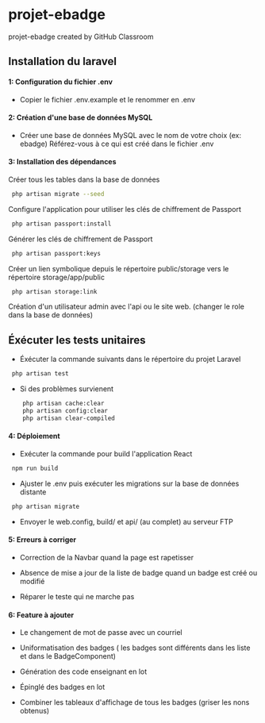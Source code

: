 # projet-ebadge

projet-ebadge created by GitHub Classroom

## Installation du laravel

#### 1: Configuration du fichier .env

- Copier le fichier .env.example et le renommer en .env

#### 2: Création d'une base de données MySQL

- Créer une base de données MySQL avec le nom de votre choix (ex: ebadge) Référez-vous à ce qui est créé dans le fichier .env




#### 3: Installation des dépendances

Créer tous les tables dans la base de données
```bash
 php artisan migrate --seed
```

Configure l'application pour utiliser les clés de chiffrement de Passport
```bash
 php artisan passport:install
```

Générer les clés de chiffrement de Passport
```bash
 php artisan passport:keys
```

Créer un lien symbolique depuis le répertoire public/storage vers le répertoire storage/app/public
```bash
 php artisan storage:link
```

Création d'un utilisateur admin avec l'api ou le site web. (changer le role dans la base de données)

## Éxécuter les tests unitaires

- Éxécuter la commande suivants dans le répertoire du projet Laravel

```bash
 php artisan test
```

- Si des problèmes survienent

```bash
    php artisan cache:clear
    php artisan config:clear
    php artisan clear-compiled
```

#### 4: Déploiement

- Exécuter la commande pour build l'application React
```bash
 npm run build
```

- Ajuster le .env puis exécuter les migrations sur la base de données distante
```bash
 php artisan migrate
```

- Envoyer le web.config, build/ et api/ (au complet) au serveur FTP

#### 5: Erreurs à corriger

- Correction de la Navbar quand la page est rapetisser

- Absence de mise a jour de la liste de badge quand un badge est créé ou modifié

- Réparer le teste qui ne marche pas

#### 6: Feature à ajouter

- Le changement de mot de passe avec un courriel

- Uniformatisation des badges ( les badges sont différents dans les liste et dans le BadgeComponent)

- Génération des code enseignant en lot

- Épinglé des badges en lot

- Combiner les tableaux d'affichage de tous les badges (griser les nons obtenus)